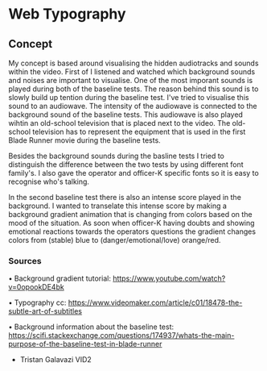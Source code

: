 # Web Typography



## Concept

My concept is based around visualising the hidden audiotracks and sounds within the video. First of I listened and watched which background sounds and noises are important to visualise. One of the most imporant sounds is played during both of the baseline tests. The reason behind this sound is to slowly build up tention during the baseline test. I've tried to visualise this sound to an audiowave. The intensity of the audiowave is connected to the background sound of the baseline tests. 
This audiowave is also played wihtin an old-school television that is placed next to the video. The old-school television has to represent the equipment that is used in the first Blade Runner movie during the baseline tests. 

Besides the background sounds during the basline tests I tried to distinguish the difference between the two tests by using different font family's. I also gave the operator and officer-K specific fonts so it is easy to recognise who's talking. 

In the second baseline test there is also an intense score played in the background. I wanted to transelate this intense score by making a background gradient animation that is changing from colors based on the mood of the situation. As soon when officer-K having doubts and showing emotional reactions towards the operators questions the gradient changes colors from (stable) blue to (danger/emotional/love) orange/red. 

### Sources

• Background gradient tutorial: https://www.youtube.com/watch?v=0opookDE4bk

• Typography cc: https://www.videomaker.com/article/c01/18478-the-subtle-art-of-subtitles

• Background information about the baseline test: https://scifi.stackexchange.com/questions/174937/whats-the-main-purpose-of-the-baseline-test-in-blade-runner


- Tristan Galavazi 
  VID2
